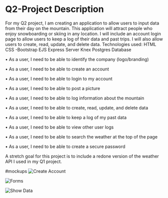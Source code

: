
 # Q2-Project Description

For my Q2 project, I am creating an application to allow users to input data from their day on the mountain. This application will attract people who enjoy snowboarding or skiing in any location. I will include an account login page to allow users to keep a log of their data and past trips. I will also allow users to create, read, update, and delete data.
Technologies used: 
  HTML 
  CSS 
    -Bootstrap 
  EJS 
  Express Server 
  Knex 
  Postgres 
  Database
  
•	As a user, I need to be able to identify the company (logo/branding) 

•	As a user, I need to be able to create an account 

•	As a user, I need to be able to login to my account 

•	As a user, I need to be able to post a picture 

•	As a user, I need to be able to log information about the mountain 

•	As a user, I need to be able to create, read, update, and delete data 

•	As a user, I need to be able to keep a log of my past data 

•	As a user, I need to be able to view other user logs 

•	As a user, I need to be able to search the weather at the top of the page 

•	As a user, I need to be able to create a secure password

A stretch goal for this project is to include a redone version of the weather API I used in my Q1 project.

#mockups
![Create Account](https://github.com/rkborgstrom/Q2-Project/blob/master/images/CreateAccount.jpg)
  
![Forms](https://github.com/rkborgstrom/Q2-Project/blob/master/images/Forms.jpg)

![Show Data](https://github.com/rkborgstrom/Q2-Project/blob/master/images/ShowData.jpg)

